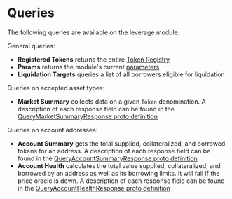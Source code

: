 # Queries

The following queries are available on the leverage module:

General queries:
- **Registered Tokens** returns the entire [Token Registry](02_state.md#Token-Registry)
- **Params** returns the module's current [parameters](07_params.md)
- **Liquidation Targets** queries a list of all borrowers eligible for liquidation

Queries on accepted asset types:
- **Market Summary** collects data on a given `Token` denomination. A description of each response field can be found in the [QueryMarketSummaryResponse proto definition](../../../proto/umee/leverage/v1/query.proto)

Queries on account addresses:
- **Account Summary** gets the total supplied, collateralized, and borrowed tokens for an address. A description of each response field can be found in the [QueryAccountSummaryResponse proto definition](../../../proto/umee/leverage/v1/query.proto)
- **Account Health** calculates the total value supplied, collateralized, and borrowed by an address as well as its borrowing limits. It will fail if the price oracle is down. A description of each response field can be found in the [QueryAccountHealthResponse proto definition](../../../proto/umee/leverage/v1/query.proto)